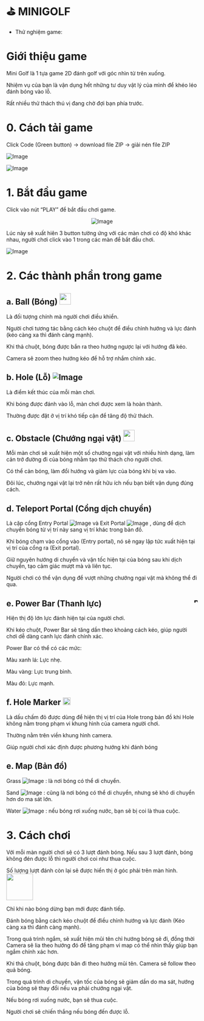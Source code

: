 # ⛳ MINIGOLF

- Thử nghiệm game: 

# Giới thiệu game

Mini Golf là 1 tựa game 2D đánh golf với góc nhìn từ trên xuống.

Nhiệm vụ của bạn là vận dụng hết những tư duy vật lý của mình để khéo léo đánh bóng vào lỗ.

Rất nhiều thử thách thú vị đang chờ đợi bạn phía trước.

# 0. Cách tải game

Click Code (Green button) -> download file ZIP -> giải nén file ZIP

![Image](https://github.com/user-attachments/assets/2f140e83-a680-43c9-ba5b-f97141c0f9fa)

![Image](https://github.com/user-attachments/assets/6080bb7e-cde2-4fa3-90a5-3af2422a65d6)

# 1. Bắt đầu game

Click vào nút “PLAY” để bắt đầu chơi game.
<div style="text-align: center;">
  
![Image](https://github.com/user-attachments/assets/7298504b-cd63-4997-9ade-1354b85e9850)

</div>

Lúc này sẽ xuất hiên 3 button tường ứng với các màn chơi có độ khó khác nhau, người chơi click vào 1 trong các màn để bắt đầu chơi.

![Image](https://github.com/user-attachments/assets/43336e5d-f403-4d8e-853b-f65c250719ce)

# 2. Các thành phần trong game

## a. Ball (Bóng) <img src="https://github.com/user-attachments/assets/9bb390bb-0738-4124-9550-36bc037ae664" width="30">

Là đối tượng chính mà người chơi điều khiển.

Người chơi tương tác bằng cách kéo chuột để điều chỉnh hướng và lực đánh (kéo càng xa thì đánh càng mạnh).

Khi thả chuột, bóng được bắn ra theo hướng ngược lại với hướng đã kéo.

Camera sẽ zoom theo hướng kéo để hỗ trợ nhắm chính xác.

## b. Hole (Lỗ) ![Image](https://github.com/user-attachments/assets/a557340d-12da-4e4c-83d2-268c0b368b5d)

Là điểm kết thúc của mỗi màn chơi.

Khi bóng được đánh vào lỗ, màn chơi được xem là hoàn thành.

Thường được đặt ở vị trí khó tiếp cận để tăng độ thử thách.

## c. Obstacle (Chướng ngại vật) <img src="https://github.com/user-attachments/assets/89f1aad3-8b7a-4883-a87b-a33b086fef84" width="30">

Mỗi màn chơi sẽ xuất hiện một số chướng ngại vật với nhiều hình dạng, làm cản trở đường đi của bóng nhằm tạo thử thách cho người chơi.

Có thể cản bóng, làm đổi hướng và giảm lực của bóng khi bị va vào.

Đôi lúc, chướng ngại vật lại trở nên rất hữu ích nếu bạn biết vận dụng đúng cách.

## d. Teleport Portal (Cổng dịch chuyển)

Là cặp cổng Entry Portal ![Image](https://github.com/user-attachments/assets/b0353f23-3cb8-4cb0-a3a8-51e6413b0e6b)  và Exit Portal ![Image](https://github.com/user-attachments/assets/370f4513-9fb7-4529-b431-3c8ff7dbd3ce) , dùng để dịch chuyển bóng từ vị trí này sang vị trí khác trong bản đồ.

Khi bóng chạm vào cổng vào (Entry portal), nó sẽ ngay lập tức xuất hiện tại vị trí của cổng ra (Exit portal).

Giữ nguyên hướng di chuyển và vận tốc hiện tại của bóng sau khi dịch chuyển, tạo cảm giác mượt mà và liên tục.

Người chơi có thể vận dụng để vượt những chướng ngại vật mà không thể đi qua.

## e. Power Bar (Thanh lực)   <img src="https://github.com/user-attachments/assets/2a900f39-088c-403c-b96b-044d6b583ebb" alt="Power Bar" width="10" style="float: right; margin-left: 50px;">
  
Hiện thị độ lớn lực đánh hiện tại của người chơi.
  
Khi kéo chuột, Power Bar sẽ tăng dần theo khoảng cách kéo, giúp người chơi dễ dàng canh lực đánh chính xác.

Power Bar có thể có các mức:

  Màu xanh lá: Lực nhẹ.

  Màu vàng: Lực trung bình.

  Màu đỏ: Lực mạnh.   

## f. Hole Marker <img src="https://github.com/user-attachments/assets/2ee3aa2e-b28b-4874-b05f-4f75b7bc6085" width="20">

Là dấu chấm đỏ được dùng để hiện thị vị trí của Hole trong bản đồ khi Hole không nằm trong phạm vi khung hình của camera người chơi.

Thường nằm trên viền khung hình camera.

Giúp người chơi xác định được phương hướng khi đánh bóng

## e. Map (Bản đồ)

Grass ![Image](https://github.com/user-attachments/assets/ec4b2193-8a03-4351-80c5-c4a681ed2a5a) : là nơi bóng có thể di chuyển.

Sand ![Image](https://github.com/user-attachments/assets/52bd279a-b8b8-426f-b882-1facf8376b62) : cũng là nơi bóng có thể di chuyển, nhưng sẽ khó di chuyển hơn do ma sát lớn.

Water ![Image](https://github.com/user-attachments/assets/dde10030-e520-4626-bf15-5fdcf12afd7b) : nếu bóng rơi xuống nước, bạn sẽ bị coi là thua cuộc.

# 3. Cách chơi

Với mỗi màn người chơi sẽ có 3 lượt đánh bóng. Nếu sau 3 lượt đánh, bóng không đén được lỗ thì người chơi coi như thua cuộc.

Số lượng lượt đánh còn lại sẽ được hiển thị ở góc phải trên màn hình.  <img src="https://github.com/user-attachments/assets/bb695dab-749d-411c-91a4-64bde02c3e60" width="70">

Chỉ khi nào bóng dừng bạn mới được đánh tiếp.

Đánh bóng bằng cách kéo chuột để điều chỉnh hướng và lực đánh (Kéo càng xa thì đánh càng mạnh).

Trong quá trình ngắm, sẽ xuất hiện mũi tên chỉ hướng bóng sẽ đi, đồng thời Camera sẽ lia theo hướng đó để tăng phạm 
vi map có thể nhìn thấy giúp bạn ngắm chính xác hơn.

Khi thả chuột, bóng được băn đi theo hướng mũi tên. Camera sẽ follow theo quả bóng.

Trong quá trình di chuyển, vận tốc của bóng sẽ giảm dần do ma sát, hướng của bóng sẽ thay đổi nếu va phải chướng ngại vật.

Nếu bóng rơi xuống nước, bạn sẽ thua cuộc.

Người chơi sẽ chiến thắng nếu bóng đến được lỗ.
